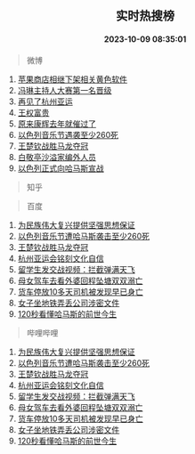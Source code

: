 <div align="center"><h2>实时热搜榜</h2><h4>2023-10-09 08:35:01</h4></div>

> 微博  

1. [苹果商店相继下架相关黄色软件](https://s.weibo.com/weibo?q=%23%E8%8B%B9%E6%9E%9C%E5%95%86%E5%BA%97%E7%9B%B8%E7%BB%A7%E4%B8%8B%E6%9E%B6%E7%9B%B8%E5%85%B3%E9%BB%84%E8%89%B2%E8%BD%AF%E4%BB%B6%23&t=31&band_rank=1&Refer=top)<br />
2. [冯琳主持人大赛第一名晋级](https://s.weibo.com/weibo?q=%23%E5%86%AF%E7%90%B3%E4%B8%BB%E6%8C%81%E4%BA%BA%E5%A4%A7%E8%B5%9B%E7%AC%AC%E4%B8%80%E5%90%8D%E6%99%8B%E7%BA%A7%23&t=31&band_rank=2&Refer=top)<br />
3. [再见了杭州亚运](https://s.weibo.com/weibo?q=%23%E5%86%8D%E8%A7%81%E4%BA%86%E6%9D%AD%E5%B7%9E%E4%BA%9A%E8%BF%90%23&t=31&band_rank=3&Refer=top)<br />
4. [王权富贵](https://s.weibo.com/weibo?q=%E7%8E%8B%E6%9D%83%E5%AF%8C%E8%B4%B5&t=31&band_rank=4&Refer=top)<br />
5. [原来康辉去年就催过了](https://s.weibo.com/weibo?q=%23%E5%8E%9F%E6%9D%A5%E5%BA%B7%E8%BE%89%E5%8E%BB%E5%B9%B4%E5%B0%B1%E5%82%AC%E8%BF%87%E4%BA%86%23&t=31&band_rank=5&Refer=top)<br />
6. [以色列音乐节遇袭至少260死](https://s.weibo.com/weibo?q=%23%E4%BB%A5%E8%89%B2%E5%88%97%E9%9F%B3%E4%B9%90%E8%8A%82%E9%81%87%E8%A2%AD%E8%87%B3%E5%B0%91260%E6%AD%BB%23&t=31&band_rank=6&Refer=top)<br />
7. [王楚钦战胜马龙夺冠](https://s.weibo.com/weibo?q=%23%E7%8E%8B%E6%A5%9A%E9%92%A6%E6%88%98%E8%83%9C%E9%A9%AC%E9%BE%99%E5%A4%BA%E5%86%A0%23&t=31&band_rank=7&Refer=top)<br />
8. [白敬亭沙溢家编外人员](https://s.weibo.com/weibo?q=%23%E7%99%BD%E6%95%AC%E4%BA%AD%E6%B2%99%E6%BA%A2%E5%AE%B6%E7%BC%96%E5%A4%96%E4%BA%BA%E5%91%98%23&t=31&band_rank=8&Refer=top)<br />
9. [以色列正式向哈马斯宣战](https://s.weibo.com/weibo?q=%23%E4%BB%A5%E8%89%B2%E5%88%97%E6%AD%A3%E5%BC%8F%E5%90%91%E5%93%88%E9%A9%AC%E6%96%AF%E5%AE%A3%E6%88%98%23&t=31&band_rank=9&Refer=top)<br />

> 知乎  


> 百度  

1. [为民族伟大复兴提供坚强思想保证](https://www.baidu.com/s?wd=%E4%B8%BA%E6%B0%91%E6%97%8F%E4%BC%9F%E5%A4%A7%E5%A4%8D%E5%85%B4%E6%8F%90%E4%BE%9B%E5%9D%9A%E5%BC%BA%E6%80%9D%E6%83%B3%E4%BF%9D%E8%AF%81&sa=fyb_news&rsv_dl=fyb_news)<br />
2. [以色列音乐节遭哈马斯袭击至少260死](https://www.baidu.com/s?wd=%E4%BB%A5%E8%89%B2%E5%88%97%E9%9F%B3%E4%B9%90%E8%8A%82%E9%81%AD%E5%93%88%E9%A9%AC%E6%96%AF%E8%A2%AD%E5%87%BB%E8%87%B3%E5%B0%91260%E6%AD%BB&sa=fyb_news&rsv_dl=fyb_news)<br />
3. [王楚钦战胜马龙夺冠](https://www.baidu.com/s?wd=%E7%8E%8B%E6%A5%9A%E9%92%A6%E6%88%98%E8%83%9C%E9%A9%AC%E9%BE%99%E5%A4%BA%E5%86%A0&sa=fyb_news&rsv_dl=fyb_news)<br />
4. [杭州亚运会铭刻文化自信](https://www.baidu.com/s?wd=%E6%9D%AD%E5%B7%9E%E4%BA%9A%E8%BF%90%E4%BC%9A%E9%93%AD%E5%88%BB%E6%96%87%E5%8C%96%E8%87%AA%E4%BF%A1&sa=fyb_news&rsv_dl=fyb_news)<br />
5. [留学生发交战视频：拦截弹满天飞](https://www.baidu.com/s?wd=%E7%95%99%E5%AD%A6%E7%94%9F%E5%8F%91%E4%BA%A4%E6%88%98%E8%A7%86%E9%A2%91%EF%BC%9A%E6%8B%A6%E6%88%AA%E5%BC%B9%E6%BB%A1%E5%A4%A9%E9%A3%9E&sa=fyb_news&rsv_dl=fyb_news)<br />
6. [母女驾车去看外婆回程坠塘双双溺亡](https://www.baidu.com/s?wd=%E6%AF%8D%E5%A5%B3%E9%A9%BE%E8%BD%A6%E5%8E%BB%E7%9C%8B%E5%A4%96%E5%A9%86%E5%9B%9E%E7%A8%8B%E5%9D%A0%E5%A1%98%E5%8F%8C%E5%8F%8C%E6%BA%BA%E4%BA%A1&sa=fyb_news&rsv_dl=fyb_news)<br />
7. [货车停放10多天司机被发现早已身亡](https://www.baidu.com/s?wd=%E8%B4%A7%E8%BD%A6%E5%81%9C%E6%94%BE10%E5%A4%9A%E5%A4%A9%E5%8F%B8%E6%9C%BA%E8%A2%AB%E5%8F%91%E7%8E%B0%E6%97%A9%E5%B7%B2%E8%BA%AB%E4%BA%A1&sa=fyb_news&rsv_dl=fyb_news)<br />
8. [女子坐地铁弄丢公司涉密文件](https://www.baidu.com/s?wd=%E5%A5%B3%E5%AD%90%E5%9D%90%E5%9C%B0%E9%93%81%E5%BC%84%E4%B8%A2%E5%85%AC%E5%8F%B8%E6%B6%89%E5%AF%86%E6%96%87%E4%BB%B6&sa=fyb_news&rsv_dl=fyb_news)<br />
9. [120秒看懂哈马斯的前世今生](https://www.baidu.com/s?wd=120%E7%A7%92%E7%9C%8B%E6%87%82%E5%93%88%E9%A9%AC%E6%96%AF%E7%9A%84%E5%89%8D%E4%B8%96%E4%BB%8A%E7%94%9F&sa=fyb_news&rsv_dl=fyb_news)<br />

> 哔哩哔哩  

1. [为民族伟大复兴提供坚强思想保证](https://www.baidu.com/s?wd=%E4%B8%BA%E6%B0%91%E6%97%8F%E4%BC%9F%E5%A4%A7%E5%A4%8D%E5%85%B4%E6%8F%90%E4%BE%9B%E5%9D%9A%E5%BC%BA%E6%80%9D%E6%83%B3%E4%BF%9D%E8%AF%81&sa=fyb_news&rsv_dl=fyb_news)<br />
2. [以色列音乐节遭哈马斯袭击至少260死](https://www.baidu.com/s?wd=%E4%BB%A5%E8%89%B2%E5%88%97%E9%9F%B3%E4%B9%90%E8%8A%82%E9%81%AD%E5%93%88%E9%A9%AC%E6%96%AF%E8%A2%AD%E5%87%BB%E8%87%B3%E5%B0%91260%E6%AD%BB&sa=fyb_news&rsv_dl=fyb_news)<br />
3. [王楚钦战胜马龙夺冠](https://www.baidu.com/s?wd=%E7%8E%8B%E6%A5%9A%E9%92%A6%E6%88%98%E8%83%9C%E9%A9%AC%E9%BE%99%E5%A4%BA%E5%86%A0&sa=fyb_news&rsv_dl=fyb_news)<br />
4. [杭州亚运会铭刻文化自信](https://www.baidu.com/s?wd=%E6%9D%AD%E5%B7%9E%E4%BA%9A%E8%BF%90%E4%BC%9A%E9%93%AD%E5%88%BB%E6%96%87%E5%8C%96%E8%87%AA%E4%BF%A1&sa=fyb_news&rsv_dl=fyb_news)<br />
5. [留学生发交战视频：拦截弹满天飞](https://www.baidu.com/s?wd=%E7%95%99%E5%AD%A6%E7%94%9F%E5%8F%91%E4%BA%A4%E6%88%98%E8%A7%86%E9%A2%91%EF%BC%9A%E6%8B%A6%E6%88%AA%E5%BC%B9%E6%BB%A1%E5%A4%A9%E9%A3%9E&sa=fyb_news&rsv_dl=fyb_news)<br />
6. [母女驾车去看外婆回程坠塘双双溺亡](https://www.baidu.com/s?wd=%E6%AF%8D%E5%A5%B3%E9%A9%BE%E8%BD%A6%E5%8E%BB%E7%9C%8B%E5%A4%96%E5%A9%86%E5%9B%9E%E7%A8%8B%E5%9D%A0%E5%A1%98%E5%8F%8C%E5%8F%8C%E6%BA%BA%E4%BA%A1&sa=fyb_news&rsv_dl=fyb_news)<br />
7. [货车停放10多天司机被发现早已身亡](https://www.baidu.com/s?wd=%E8%B4%A7%E8%BD%A6%E5%81%9C%E6%94%BE10%E5%A4%9A%E5%A4%A9%E5%8F%B8%E6%9C%BA%E8%A2%AB%E5%8F%91%E7%8E%B0%E6%97%A9%E5%B7%B2%E8%BA%AB%E4%BA%A1&sa=fyb_news&rsv_dl=fyb_news)<br />
8. [女子坐地铁弄丢公司涉密文件](https://www.baidu.com/s?wd=%E5%A5%B3%E5%AD%90%E5%9D%90%E5%9C%B0%E9%93%81%E5%BC%84%E4%B8%A2%E5%85%AC%E5%8F%B8%E6%B6%89%E5%AF%86%E6%96%87%E4%BB%B6&sa=fyb_news&rsv_dl=fyb_news)<br />
9. [120秒看懂哈马斯的前世今生](https://www.baidu.com/s?wd=120%E7%A7%92%E7%9C%8B%E6%87%82%E5%93%88%E9%A9%AC%E6%96%AF%E7%9A%84%E5%89%8D%E4%B8%96%E4%BB%8A%E7%94%9F&sa=fyb_news&rsv_dl=fyb_news)<br />
